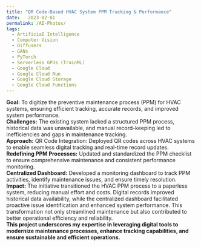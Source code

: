```yaml
---
title: "QR Code-Based HVAC System PPM Tracking & Performance"
date:   2023-02-01
permalink: /AI-Photos/
tags:
  - ArtificiaI Intelligence
  - Computer Vision
  - Diffusers
  - GANs
  - PyTorch
  - Serverless GPUs (TrainML)
  - Google Cloud
  - Google Cloud Run
  - Google Cloud Storage
  - Google Cloud Functions
---
```

 
**Goal:** To digitize the preventive maintenance process (PPM) for HVAC systems, ensuring efficient tracking, accurate records, and improved system performance.
\
**Challenges:** The existing system lacked a structured PPM process, historical data was unavailable, and manual record-keeping led to inefficiencies and gaps in maintenance tracking.
\
**Approach:** QR Code Integration: Deployed QR codes across HVAC systems to enable seamless digital tracking and real-time record updates.\
**Redefining PPM Processes:** Updated and standardized the PPM checklist to ensure comprehensive maintenance and consistent performance monitoring.\
**Centralized Dashboard:** Developed a monitoring dashboard to track PPM activities, identify maintenance issues, and ensure timely resolution.\
**Impact:** The initiative transitioned the HVAC PPM process to a paperless system, reducing manual effort and costs. Digital records improved historical data availability, while the centralized dashboard facilitated proactive issue identification and enhanced system performance. This transformation not only streamlined maintenance but also contributed to better operational efficiency and reliability.
\
**This project underscores my expertise in leveraging digital tools to modernize maintenance processes, enhance tracking capabilities, and ensure sustainable and efficient operations.**



